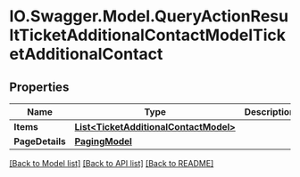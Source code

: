 # IO.Swagger.Model.QueryActionResultTicketAdditionalContactModelTicketAdditionalContact
## Properties

Name | Type | Description | Notes
------------ | ------------- | ------------- | -------------
**Items** | [**List&lt;TicketAdditionalContactModel&gt;**](TicketAdditionalContactModel.md) |  | [optional] 
**PageDetails** | [**PagingModel**](PagingModel.md) |  | [optional] 

[[Back to Model list]](../README.md#documentation-for-models) [[Back to API list]](../README.md#documentation-for-api-endpoints) [[Back to README]](../README.md)

